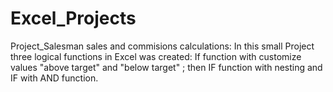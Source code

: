 # Excel_Projects

Project_Salesman sales and commisions calculations: In this small Project three logical functions in Excel was created:  If function with customize values "above target" and "below target" ; then  IF function with nesting and IF with AND function.
